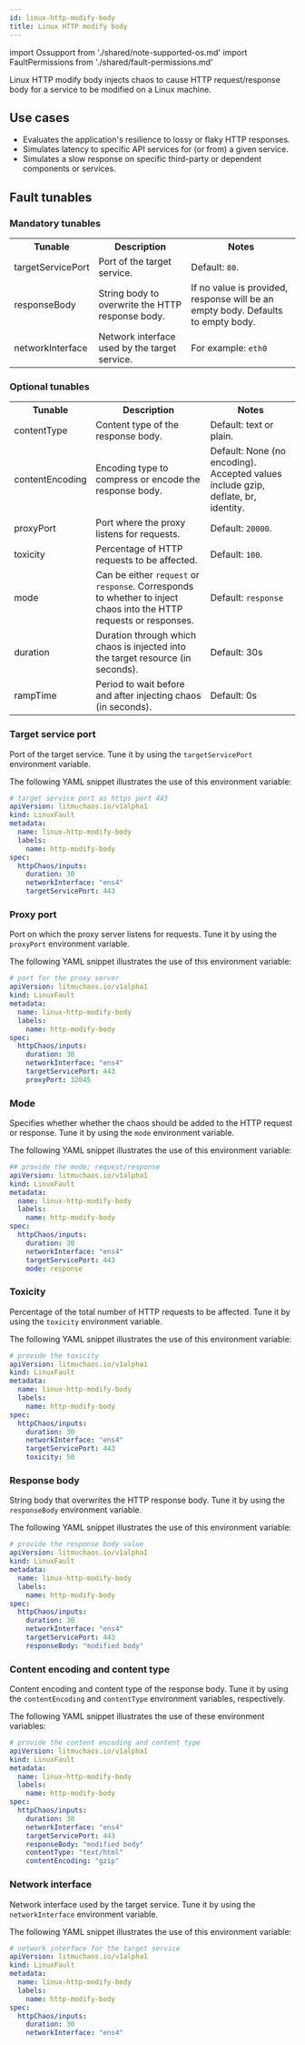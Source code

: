 ```yaml
---
id: linux-http-modify-body
title: Linux HTTP modify body
---
```


import Ossupport from './shared/note-supported-os.md'
import FaultPermissions from './shared/fault-permissions.md'

Linux HTTP modify body injects chaos to cause HTTP request/response body for a service to be modified on a Linux machine.

<!-- ![Linux HTTP modify body](./static/images/linux-http-modify-body.png) -->

## Use cases

- Evaluates the application's resilience to lossy or flaky HTTP responses.
- Simulates latency to specific API services for (or from) a given service.
- Simulates a slow response on specific third-party or dependent components or services.

<Ossupport />

<FaultPermissions />

## Fault tunables
<h3>Mandatory tunables</h3>
<table>
  <tr>
    <th> Tunable </th>
    <th> Description </th>
    <th> Notes </th>
  </tr>
   <tr>
      <td> targetServicePort </td>
      <td> Port of the target service. </td>
      <td> Default: <code>80</code>. </td>
    </tr>
    <tr>
      <td> responseBody </td>
      <td> String body to overwrite the HTTP response body. </td>
      <td> If no value is provided, response will be an empty body. Defaults to empty body. </td>
    </tr>
    <tr>
      <td> networkInterface </td>
      <td> Network interface used by the target service. </td>
      <td> For example: <code>eth0</code> </td>
    </tr>
</table>
<h3>Optional tunables</h3>
<table>
  <tr>
    <th> Tunable </th>
    <th> Description </th>
    <th> Notes </th>
  </tr>
  <tr>
    <td> contentType </td>
    <td> Content type of the response body. </td>
    <td> Default: text or plain. </td>
  </tr>
  <tr>
    <td> contentEncoding </td>
    <td> Encoding type to compress or encode the response body. </td>
    <td> Default: None (no encoding). Accepted values include gzip, deflate, br, identity. </td>
  </tr>
  <tr>
    <td> proxyPort </td>
    <td> Port where the proxy listens for requests. </td>
    <td> Default: <code>20000</code>. </td>
  </tr>
  <tr>
    <td> toxicity </td>
    <td> Percentage of HTTP requests to be affected. </td>
    <td> Default: <code>100</code>. </td>
  </tr>
  <tr>
    <td> mode </td>
    <td> Can be either <code>request</code> or <code>response</code>. Corresponds to whether to inject chaos into the HTTP requests or responses. </td>
    <td> Default: <code>response</code> </td>
  </tr>
  <tr>
    <td> duration </td>
    <td> Duration through which chaos is injected into the target resource (in seconds). </td>
    <td> Default: 30s </td>
  </tr>
  <tr>
    <td> rampTime </td>
    <td> Period to wait before and after injecting chaos (in seconds). </td>
    <td> Default: 0s </td>
  </tr>
</table>

### Target service port

Port of the target service. Tune it by using the `targetServicePort` environment variable.

The following YAML snippet illustrates the use of this environment variable:

[embedmd]:# (./static/manifests/linux-http-modify-body/targetServicePort.yaml yaml)
```yaml
# target service port as https port 443
apiVersion: litmuchaos.io/v1alpha1
kind: LinuxFault
metadata:
  name: linux-http-modify-body
  labels:
    name: http-modify-body
spec:
  httpChaos/inputs:
    duration: 30
    networkInterface: "ens4"
    targetServicePort: 443
```

### Proxy port

Port on which the proxy server listens for requests. Tune it by using the `proxyPort` environment variable.

The following YAML snippet illustrates the use of this environment variable:

[embedmd]: # (./static/manifests/linux-http-modify-body/proxyPort.yaml yaml)
```yaml
# port for the proxy server
apiVersion: litmuchaos.io/v1alpha1
kind: LinuxFault
metadata:
  name: linux-http-modify-body
  labels:
    name: http-modify-body
spec:
  httpChaos/inputs:
    duration: 30
    networkInterface: "ens4"
    targetServicePort: 443
    proxyPort: 32045
```

### Mode
Specifies whether whether the chaos should be added to the HTTP request or response. Tune it by using the `mode` environment variable.

The following YAML snippet illustrates the use of this environment variable:

[embedmd]:# (./static/manifests/linux-http-modify-body/mode.yaml yaml)
```yaml
## provide the mode; request/response
apiVersion: litmuchaos.io/v1alpha1
kind: LinuxFault
metadata:
  name: linux-http-modify-body
  labels:
    name: http-modify-body
spec:
  httpChaos/inputs:
    duration: 30
    networkInterface: "ens4"
    targetServicePort: 443
    mode: response
```

### Toxicity

Percentage of the total number of HTTP requests to be affected. Tune it by using the `toxicity` environment variable.

The following YAML snippet illustrates the use of this environment variable:

[embedmd]: # (./static/manifests/linux-http-modify-body/toxicity.yaml yaml)
```yaml
# provide the toxicity
apiVersion: litmuchaos.io/v1alpha1
kind: LinuxFault
metadata:
  name: linux-http-modify-body
  labels:
    name: http-modify-body
spec:
  httpChaos/inputs:
    duration: 30
    networkInterface: "ens4"
    targetServicePort: 443
    toxicity: 50
```

### Response body
String body that overwrites the HTTP response body. Tune it by using the `responseBody` environment variable.

The following YAML snippet illustrates the use of this environment variable:

[embedmd]: # (./static/manifests/linux-http-modify-body/responseBody.yaml yaml)
```yaml
# provide the response body value
apiVersion: litmuchaos.io/v1alpha1
kind: LinuxFault
metadata:
  name: linux-http-modify-body
  labels:
    name: http-modify-body
spec:
  httpChaos/inputs:
    duration: 30
    networkInterface: "ens4"
    targetServicePort: 443
    responseBody: "modified body"
```

### Content encoding and content type

Content encoding and content type of the response body. Tune it by using the `contentEncoding` and `contentType` environment variables, respectively.

The following YAML snippet illustrates the use of these environment variables:

[embedmd]: # (./static/manifests/linux-http-modify-body/modify-body-with-encoding-type.yaml yaml)
```yaml
# provide the content encoding and content type
apiVersion: litmuchaos.io/v1alpha1
kind: LinuxFault
metadata:
  name: linux-http-modify-body
  labels:
    name: http-modify-body
spec:
  httpChaos/inputs:
    duration: 30
    networkInterface: "ens4"
    targetServicePort: 443
    responseBody: "modified body"
    contentType: "text/html"
    contentEncoding: "gzip"
```

### Network interface

Network interface used by the target service. Tune it by using the `networkInterface` environment variable.

The following YAML snippet illustrates the use of this environment variable:

[embedmd]: # (./static/manifests/linux-http-modify-body/networkInterface.yaml yaml)
```yaml
# network interface for the target service
apiVersion: litmuchaos.io/v1alpha1
kind: LinuxFault
metadata:
  name: linux-http-modify-body
  labels:
    name: http-modify-body
spec:
  httpChaos/inputs:
    duration: 30
    networkInterface: "ens4"
```
